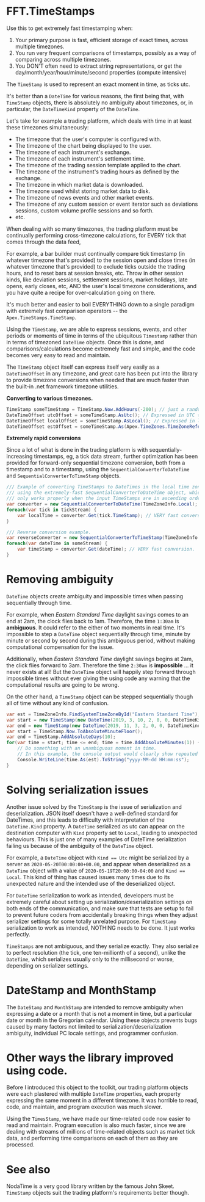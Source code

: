 # FFT.TimeStamps

Use this to get extremely fast timestamping when:
1. Your primary purpose is fast, efficient storage of exact times, across multiple timezones.
2. You run very frequent comparisons of timestamps, possibly as a way of comparing across multiple timezones.
3. You DON'T often need to extract string representations, or get the day/month/year/hour/minute/second properties (compute intensive)


The `TimeStamp` is used to represent an exact moment in time, as ticks utc.

It's better than a `DateTime` for various reasons, the first being that, with `TimeStamp` objects,  there is absolutely no ambiguity about timezones, or, in particular, the `DateTimeKind` property of the	`DateTime`. 

Let's take for example a trading platform, which deals with time in at least these timezones simultaneously:
- The timezone that the user's computer is configured with.
- The timezone of the chart being displayed to the user.
- The timezone of each instrument's exchange.
- The timezone of each instrument's settlement time.
- The timezone of the trading session template applied to the chart.
- The timezone of the instrument's trading hours as defined by the exchange.
- The timezone in which market data is downloaded.
- The timezone used whilst storing market data to disk.
- The timezone of news events and other market events.
- The timezone of any custom session or event iterator such as deviations sessions, custom volume profile sessions and so forth.
- etc.

When dealing with so many timezones, the trading platform must be continually performing cross-timezone calculations, for EVERY tick that comes through the data feed, 

For example, a bar builder must continually compare tick timestamp (in whatever timezone that's provided) to the session open and close times (in whatever timezone that's provided) to exclude ticks outside the trading hours, and to reset bars at session breaks, etc. Throw in other session kinds, like deviation sessions, settlement sessions, market holidays, late opens, early closes, etc, AND the user's local timezone considerations, and you have quite a recipe for over-calculation going on there.

It's much better and easier to boil EVERYTHING down to a single paradigm with extremely fast comparison operators -- the `Apex.TimeStamps.TimeStamp`.

Using the `TimeStamp`, we are able to express sessions, events, and other periods or moments of time in terms of the ubiquitous `Timestamp` rather than in terms of timezoned `DateTime` objects. Once this is done, and comparisons/calculations become extremely fast and simple, and the code becomes very easy to read and maintain.

The `TimeStamp` object itself can express itself very easily as a `DateTimeOffset` in any timezone, and great care has been put into the library to provide timezone conversions when needed that are much faster than the built-in .net framework timezone utilities.

**Converting to various timezones.**

```csharp
TimeStamp someTimeStamp = TimeStamp.Now.AddHours(-200); // just a random time.
DateTimeOffset utcOffset = someTimeStamp.AsUtc(); // Expressed in UTC timezone.
DateTimeOffset localOffset = someTimeStamp.AsLocal(); // Expressed in local timezone.
DateTimeOffset estOffset = someTimeStamp.As(Apex.TimeZones.TimeZoneReferences.EasternStandardTime); // Expressed in Eastern Standard timezone with daylight savings applied.
```

**Extremely rapid conversions**

Since a lot of what is done in the trading platform is with sequentially-increasing timestamps, eg, a tick data stream, further optimization has been provided for forward-only sequential timezone conversion, both from a timestamp and to a timestamp, using the `SequentialConverterToDateTime` and `SequentialConverterToTimeStamp` objects.

```csharp
/// Example of converting TimeStamps to DateTimes in the local time zone
/// using the extremely-fast SequentialConverterToDateTime object, which 
/// only works properly when the input TimeStamps are in ascending order.
var converter = new SequentialConverterToDateTime(TimeZoneInfo.Local);
foreach(var tick in tickStream) { 
	var localTime = converter.Get(tick.TimeStamp); // VERY fast conversion
}

/// Reverse conversion example.
var reverseConverter = new SequentialConverterToTimeStamp(TimeZoneInfo.Local);
foreach(var dateTime in someStream) { 
    var timeStamp = converter.Get(dateTime); // VERY fast conversion.
}
```

# Removing ambiguity
`DateTime` objects create ambiguity and impossible times when passing sequentially through time.

For example, when *Eastern Standard Time* daylight savings comes to an end at 2am, the clock flies back to 1am. Therefore, the time `1:30am` is **ambiguous**. It could refer to the either of two moments in real time. It's impossible to step a `DateTime` object sequentially through time, minute by minute or second by second during this ambiguous period, without making computational compensation for the issue.

Additionally, when *Eastern Standard Time* daylight savings begins at 2am, the click flies forward to 3am. Therefore the time `2:30am` is **impossible** ... it never exists at all! But the `DateTime` object will happily step forward through impossible times without ever giving the using code any warning that the computational results are going to be wrong.

On the other hand, a `TimeStamp` object can be stepped sequentially though all of time without any kind of confusion.

```csharp
var est = TimeZoneInfo.FindSystemTimeZoneById("Eastern Standard Time");
var start = new TimeStamp(new DateTime(2019, 3, 10, 2, 0, 0, DateTimeKind.Utc).Ticks, est); // At 2am, the clock flies forward to 3am
var end = new TimeStamp(new DateTime(2019, 11, 3, 2, 0, 0, DateTimeKind.Utc).Ticks, est); // At 2am, the clock flies backward to 1am.
var start = TimeStamp.Now.ToAbsoluteMinuteFloor();
var end = TimeStamp.AddAbsoluteDays(10);
for(var time = start; time <= end; time = time.AddAbsoluteMinutes(1)) { 
    // Do something with an unambiguous moment in time.
    // In this example, the console output would clearly show repeated (ambiguous) times as well as skipped (impossible) times.
    Console.WriteLine(time.As(est).ToString("yyyy-MM-dd HH:mm:ss");
}
```

# Solving serialization issues

Another issue solved by the `TimeStamp` is the issue of serialization and deserialization. JSON itself doesn't have a well-defined standard for DateTimes, and this leads to difficulty with interpretation of the `DateTime.Kind` property. A `DateTime` serialized as utc can appear on the destination computer with `Kind` property set to `Local`, leading to unexpected behaviours. This is just one of many examples of DateTime serialization failing us because of the ambiguity of the `DateTime` object.

For example, a `DateTime` object with `Kind == Utc` might be serialized by a server as `2020-05-20T00:00:00+00.00`, and appear when deserialized as a `DateTime` object with a value of `2020-05-19T20:00:00-04:00` and `Kind == Local`. This kind of thing has caused issues many times due to its unexpected nature and the intended use of the deserialized object.

For `DateTime` serialization to work as intended, developers must be extremely careful about setting up serialization/deserialization settings on both ends of the communication, and make sure that tests are setup to fail to prevent future coders from accidentally breaking things when they adjust serializer settings for some totally unrelated purpose. For `TimeStamp` serialization to work as intended, NOTHING needs to be done. It just works perfectly.

`TimeStamps` are not ambiguous, and they serialize exactly. They also serialize to perfect resolution (the tick, one ten-millionth of a second), unlike the `DateTime`, which serializes usually only to the millisecond or worse, depending on serializer settings.

# DateStamp and MonthStamp
The `DateStamp` and `MonthStamp` are intended to remove ambiguity when expressing a date or a month that is not a moment in time, but a particular date or month in the Gregorian calendar. Using these objects prevents bugs caused by many factors not limited to serialization/deserialization ambiguity, individual PC locale settings, and programmer confusion.

# Other ways the library improved using code.

Before I introduced this object to the toolkit, our trading platform objects were each plastered with multiple `DateTime` properties, each property expressing the same moment in a different timezone. It was horrible to read, code, and maintain, and program execution was much slower.

Using the `TimesStamp`, we have made our time-related code now easier to read and maintain. Program execution is also much faster, since we are dealing with streams of millions of time-related objects such as market tick data, and performing time comparisons on each of them as they are processed.

# See also

NodaTime is a very good library written by the famous John Skeet.
`TimeStamp` objects suit the trading platform's requirements better though. 